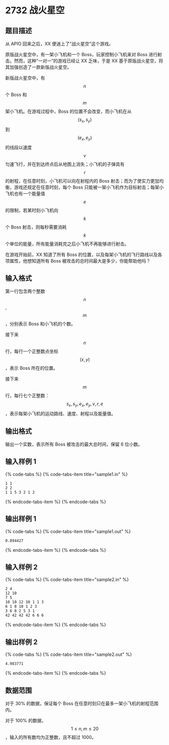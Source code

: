 # 2732 战火星空

## 题目描述

从 APIO 回来之后，XX 便迷上了“战火星空”这个游戏。

原版战火星空中，有一架小飞机和一个 Boss，玩家控制小飞机来对 Boss 进行射击。然而，这种“一对一”的游戏已经让 XX 乏味，于是 XX 基于原版战火星空，将其加强创造了一款新版战火星空。

新版战火星空中，有 $$n$$ 个 Boss 和 $$m$$ 架小飞机。在游戏过程中，Boss 的位置不会改变，而小飞机在从 $$(s_x,\,s_y)$$ 到 $$(e_x,\,e_y)$$ 的线段以速度 $$v$$ 匀速飞行，并在到达终点后从地图上消失；小飞机的子弹具有 $$r$$ 的射程，在任意时刻，小飞机可以向在射程内的 Boss 射击；而为了使实力更加均衡，游戏还规定在任意时刻，每个 Boss 只能被一架小飞机作为目标射击；每架小飞机也有一个能量值 $$e$$ 的限制，若某时刻小飞机向 $$k$$ 个 Boss 射击，则每秒需要消耗 $$k$$ 个单位的能量，所有能量消耗完之后小飞机不再能够进行射击。

在游戏开始前，XX 知道了所有 Boss 的位置，以及每架小飞机的飞行路线以及各项属性，他想知道所有 Boss 被攻击的总时间最大是多少，你能帮助他吗？

## 输入格式

第一行包含两个整数 $$n$$, $$m$$，分别表示 Boss 和小飞机的个数。

接下来 $$n$$ 行，每行一个正整数点坐标 $$(x,\,y)$$，表示 Boss 所在的位置。

接下来 $$m$$ 行，每行七个正整数：$$s_x,\,s_y,\,e_x,\,e_y,\,v,\,r,\,e$$，表示每架小飞机的运动路线、速度、射程以及能量值。

## 输出格式

输出一个实数，表示所有 Boss 被攻击的最大总时间，保留 6 位小数。

## 输入样例 1

{% code-tabs %}
{% code-tabs-item title="sample1.in" %}
```text
1 1
2 2
1 1 5 3 2 1 2
```
{% endcode-tabs-item %}
{% endcode-tabs %}

## 输出样例 1

{% code-tabs %}
{% code-tabs-item title="sample1.out" %}
```text
0.894427
```
{% endcode-tabs-item %}
{% endcode-tabs %}

## 输入样例 2

{% code-tabs %}
{% code-tabs-item title="sample2.in" %}
```text
2 4
12 10
7 5
10 10 12 10 1 1 3
6 1 8 10 1 2 3
3 6 8 2 5 3 1
42 42 42 42 6 6 6
```
{% endcode-tabs-item %}
{% endcode-tabs %}

## 输出样例 2

{% code-tabs %}
{% code-tabs-item title="sample2.out" %}
```text
4.983771
```
{% endcode-tabs-item %}
{% endcode-tabs %}

## 数据范围

对于 30% 的数据，保证每个 Boss 在任意时刻只在最多一架小飞机的射程范围内。

对于 100% 的数据，$$1 \leq n,\,m \leq 20$$，输入的所有数均为正整数，且不超过 1000。

